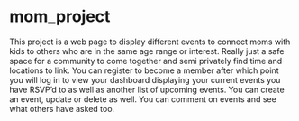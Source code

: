 # mom_project
This project is a web page to display different events to connect moms with kids to others who are in the same age range or interest.  Really just a safe space for a community to come together and semi privately find time and locations to link. 
You can register to become a member after which point you will log in to view your dashboard displaying your current events you have RSVP’d to as well as another list of upcoming events. You can create an event, update or delete as well. You can comment on events and see what others have asked too.
